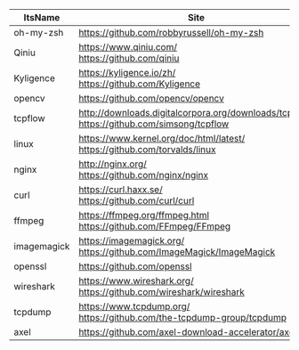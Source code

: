 |ItsName|Site|Language|
|-|-|-|
|oh-my-zsh|https://github.com/robbyrussell/oh-my-zsh|Shell|
|Qiniu|https://www.qiniu.com/<br>https://github.com/qiniu|Golang|
|Kyligence|https://kyligence.io/zh/<br>https://github.com/Kyligence|Java|
|opencv|https://github.com/opencv/opencv|C/C++|
|tcpflow|http://downloads.digitalcorpora.org/downloads/tcpflow/<br>https://github.com/simsong/tcpflow|C/C++|
|linux|https://www.kernel.org/doc/html/latest/<br>https://github.com/torvalds/linux|C/C++|
|nginx|http://nginx.org/<br>https://github.com/nginx/nginx|C/C++|
|curl|https://curl.haxx.se/<br>https://github.com/curl/curl|C/C++|
|ffmpeg|https://ffmpeg.org/ffmpeg.html<br>https://github.com/FFmpeg/FFmpeg|C/C++|
|imagemagick|https://imagemagick.org/<br>https://github.com/ImageMagick/ImageMagick|C/C++|
|openssl|https://github.com/openssl|C/C++|
|wireshark|https://www.wireshark.org/<br>https://github.com/wireshark/wireshark|C/C++|
|tcpdump|https://www.tcpdump.org/<br>https://github.com/the-tcpdump-group/tcpdump|C/C++|
|axel|https://github.com/axel-download-accelerator/axel|C/C++|
